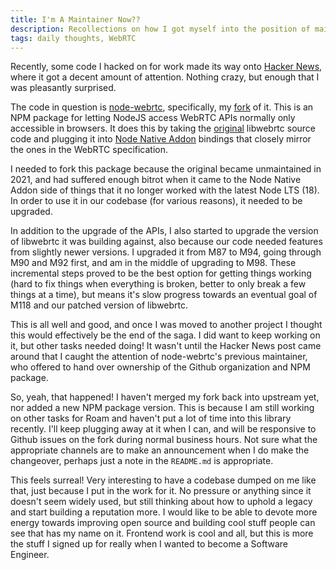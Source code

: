 ```yaml
---
title: I'm A Maintainer Now??
description: Recollections on how I got myself into the position of maintaining a fairly large (if not that popular nor crucial) open-source library, node-webrtc, while getting paid for it.
tags: daily thoughts, WebRTC
---
```


Recently, some code I hacked on for work made its way onto [Hacker
News](https://news.ycombinator.com/item?id=37774807), where it got a decent
amount of attention. Nothing crazy, but enough that I was pleasantly surprised.

The code in question is
[node-webrtc](https://github.com/node-webrtc/node-webrtc), specifically, my
[fork](https://github.com/WonderInventions/node-webrtc) of it. This is an NPM
package for letting NodeJS access WebRTC APIs normally only accessible in
browsers. It does this by taking the
[original](https://webrtc.googlesource.com/src/) libwebrtc source code and
plugging it into [Node Native Addon](https://nodejs.org/api/addons.html)
bindings that closely mirror the ones in the WebRTC specification.

I needed to fork this package because the original became unmaintained in 2021,
and had suffered enough bitrot when it came to the Node Native Addon side of
things that it no longer worked with the latest Node LTS (18). In order to use
it in our codebase (for various reasons), it needed to be upgraded.

In addition to the upgrade of the APIs, I also started to upgrade the version
of libwebrtc it was building against, also because our code needed features
from slightly newer versions. I upgraded it from M87 to M94, going through M90
and M92 first, and am in the middle of upgrading to M98. These incremental
steps proved to be the best option for getting things working (hard to fix
things when everything is broken, better to only break a few things at a time),
but means it's slow progress towards an eventual goal of M118 and our patched
version of libwebrtc.

This is all well and good, and once I was moved to another project I thought
this would effectively be the end of the saga. I did want to keep working on
it, but other tasks needed doing! It wasn't until the Hacker News post came
around that I caught the attention of node-webrtc's previous maintainer, who
offered to hand over ownership of the Github organization and NPM package.

So, yeah, that happened! I haven't merged my fork back into upstream yet, nor
added a new NPM package version. This is because I am still working on other
tasks for Roam and haven't put a lot of time into this library recently. I'll
keep plugging away at it when I can, and will be responsive to Github issues on
the fork during normal business hours. Not sure what the appropriate channels
are to make an announcement when I do make the changeover, perhaps just a note
in the `README.md` is appropriate.

This feels surreal! Very interesting to have a codebase dumped on me like that,
just because I put in the work for it. No pressure or anything since it doesn't
seem widely used, but still thinking about how to uphold a legacy and start
building a reputation more. I would like to be able to devote more energy
towards improving open source and building cool stuff people can see that has
my name on it. Frontend work is cool and all, but this is more the stuff I
signed up for really when I wanted to become a Software Engineer.
